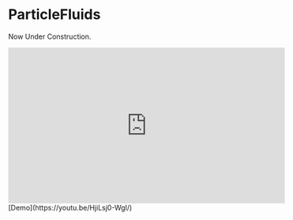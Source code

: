 # ParticleFluids

Now Under Construction.

<iframe width="560" height="315" src="https://www.youtube.com/embed/HjiLsj0-WgI" title="YouTube video player" frameborder="0" allow="accelerometer; autoplay; clipboard-write; encrypted-media; gyroscope; picture-in-picture" allowfullscreen></iframe>
[Demo](https://youtu.be/HjiLsj0-WgI/)